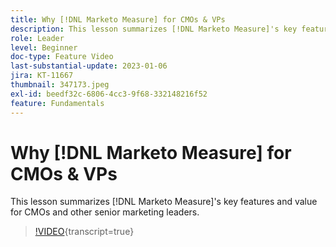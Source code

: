 ```yaml
---
title: Why [!DNL Marketo Measure] for CMOs & VPs
description: This lesson summarizes [!DNL Marketo Measure]'s key features and value for CMOs and other senior marketing leaders.
role: Leader
level: Beginner
doc-type: Feature Video
last-substantial-update: 2023-01-06
jira: KT-11667
thumbnail: 347173.jpeg
exl-id: beedf32c-6806-4cc3-9f68-332148216f52
feature: Fundamentals
---
```

# Why [!DNL Marketo Measure] for CMOs & VPs

This lesson summarizes [!DNL Marketo Measure]'s key features and value for CMOs and other senior marketing leaders.

>[!VIDEO](https://video.tv.adobe.com/v/347173/?learn=on){transcript=true}
